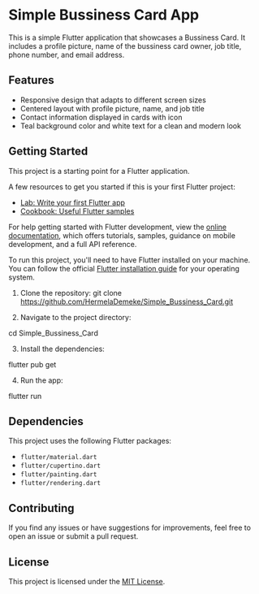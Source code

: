 # Simple Bussiness Card App

This is a simple Flutter application that showcases a Bussiness Card. It includes a profile picture, name of the bussiness card owner, job title, phone number, and email address.

## Features

- Responsive design that adapts to different screen sizes
- Centered layout with profile picture, name, and job title
- Contact information displayed in cards with icon
- Teal background color and white text for a clean and modern look

## Getting Started
This project is a starting point for a Flutter application.

A few resources to get you started if this is your first Flutter project:

- [Lab: Write your first Flutter app](https://docs.flutter.dev/get-started/codelab)
- [Cookbook: Useful Flutter samples](https://docs.flutter.dev/cookbook)

For help getting started with Flutter development, view the
[online documentation](https://docs.flutter.dev/), which offers tutorials,
samples, guidance on mobile development, and a full API reference.

To run this project, you'll need to have Flutter installed on your machine. You can follow the official [Flutter installation guide](https://flutter.dev/docs/get-started/install) for your operating system.

1. Clone the repository:
git clone https://github.com/HermelaDemeke/Simple_Bussiness_Card.git

2. Navigate to the project directory:

  cd Simple_Bussiness_Card

3. Install the dependencies:

flutter pub get


4. Run the app:

flutter run

## Dependencies

This project uses the following Flutter packages:

- `flutter/material.dart`
- `flutter/cupertino.dart`
- `flutter/painting.dart`
- `flutter/rendering.dart`

## Contributing

If you find any issues or have suggestions for improvements, feel free to open an issue or submit a pull request.

## License

This project is licensed under the [MIT License](LICENSE).



